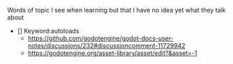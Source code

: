 
Words of topic I see when learning but that I have no idea yet what they talk about

- [] Keyword:autoloads
  - https://github.com/godotengine/godot-docs-user-notes/discussions/232#discussioncomment-11729942
  - https://godotengine.org/asset-library/asset/edit?&asset=-1
